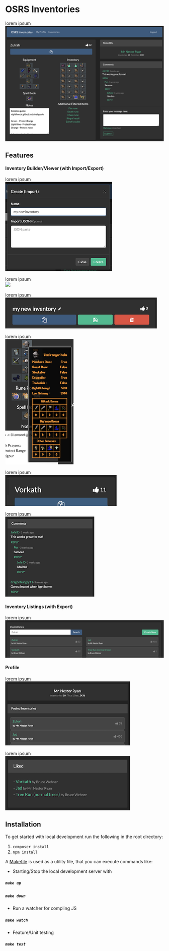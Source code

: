 # OSRS Inventories
lorem ipsum
![](showcase/overview.png)

## Features
#### Inventory Builder/Viewer (with Import/Export)
lorem ipsum<br>
![](showcase/create-import.png)

lorem ipsum<br>
![](showcase/showcase.gif)

lorem ipsum<br>
![](showcase/controls.png)

lorem ipsum<br>
![](showcase/item-details.png)

lorem ipsum<br>
![](showcase/likes.gif)

lorem ipsum<br>
![](showcase/comments.png)

#### Inventory Listings (with Export)
lorem ipsum<br>
![](showcase/inventory-list.png)

#### Profile
lorem ipsum<br>
![](showcase/posted-inventories.png)

lorem ipsum<br>
![](showcase/liked.png)

## Installation
To get started with local development run the following in the root directory:
1. `composer install`
2. `npm install`

A [Makefile](https://makefiletutorial.com/) is used as a utility file, that you can execute commands like:
- Starting/Stop the local development server with
##### `make up` 
##### `make down` 
- Run a watcher for compling JS 
##### `make watch` 
- Feature/Unit testing
##### `make test` 
